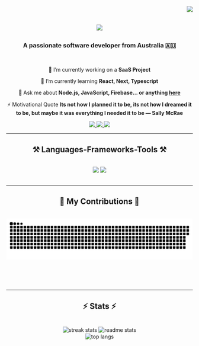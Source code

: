<img align="right" src="https://visitor-badge.laobi.icu/badge?page_id=calumtreloar.calumtreloar" />

<h1 align="center">
    <img src="https://readme-typing-svg.herokuapp.com/?font=Righteous&size=35&center=true&vCenter=true&width=500&height=70&duration=4000&lines=Hi+There!+👋;+I'm+Calum+Treloar!;" />
</h1>

<h3 align="center">A passionate software developer from Australia 🇦🇺</h3>

<br/>

<div align="center">
 
 🔭 I’m currently working on a **SaaS Project**
 
 🌱 I’m currently learning **React, Next, Typescript**

💬 Ask me about **Node.js, JavaScript, Firebase... or anything [here](https://github.com/salesp07/salesp07/issues)**

⚡ Motivational Quote **Its not how I planned it to be, its not how I dreamed it to be, but maybe it was everything I needed it to be — Sally McRae**

 </div>
 
<div align="center"> 
  <a href="mailto:calumtreloar2@gmail.com">
    <img src="https://img.shields.io/badge/Gmail-333333?style=for-the-badge&logo=gmail&logoColor=red" />
  </a>
  <a href="https://www.linkedin.com/in/calum-treloar/" target="_blank">
    <img src="https://img.shields.io/badge/LinkedIn-0077B5?style=for-the-badge&logo=linkedin&logoColor=white" target="_blank" />
  </a>
  <a href="https://github.com/calumtreloar" target="_blank">
     <img src="https://img.shields.io/badge/Portfolio-FF5722?style=for-the-badge&logo=todoist&logoColor=white" target="_blank" /> <!-- sqlite, safari, google-chrome are other good icon options -->
  </a>
</div>

 <hr/>
 
<h2 align="center">⚒️ Languages-Frameworks-Tools ⚒️</h2>
<br/>
<div align="center">
    <img src="https://skillicons.dev/icons?i=react,bootstrap,html,css,vscode,github,figma,tailwind" />
    <img src="https://skillicons.dev/icons?i=nodejs,javascript,express,supabase,mongodb,nextjs" /><br>
</div>

<br/>
<hr/>

<div align="center">
  <h2>🐍 My Contributions 🐍</h2>
  <br>
  <img alt="snake eating my contributions" src="https://raw.githubusercontent.com/calumtreloar/calumtreloar/output/github-contribution-grid-snake.svg" />
  
  <br/><br/><br/>
</div>

<hr/>

<h2 align="center">⚡ Stats ⚡</h2>
<br>
<div align=center>
  <img width=390 src="https://streak-stats.demolab.com/?user=calumtreloar&count_private=true&theme=react&border_radius=10" alt="streak stats"/>
  <img width=390 src="https://github-readme-stats.vercel.app/api?username=calumtreloar&show_icons=true&theme=react&rank_icon=github&border_radius=10" alt="readme stats" />
  <br/>
  <img width=325 align="center" src="https://github-readme-stats.vercel.app/api/top-langs/?username=calumtreloar&hide=HTML&langs_count=8&layout=compact&theme=react&border_radius=10&size_weight=0.5&count_weight=0.5&exclude_repo=github-readme-stats" alt="top langs" />
</div>

<br/><br/>


